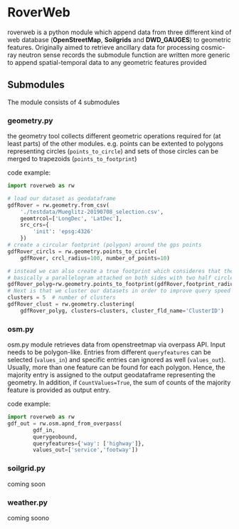 # RoverWeb
roverweb is a python module which append data from three different kind of web database (**OpenStreetMap**, **Soilgrids** and **DWD_GAUGES**) to geometric features. Originally aimed to retrieve ancillary data for processing cosmic-ray neutron sense records the submodule function are written more generic to append spatial-temporal data to any geometric features provided


## Submodules
The module consists of 4 submodules
### geometry.py
the geometry tool collects different geometric operations required for (at least parts) of the other modules.
e.g. points can be extented to polygons representing circles (```points_to_circle```) and sets of those circles can be merged to trapezoids (```points_to_footprint```)

code example: 
```python
import roverweb as rw

# load our dataset as geodataframe
gdfRover = rw.geometry.from_csv(
    './testdata/Mueglitz-20190708_selection.csv',
    geomtrcol=['LongDec', 'LatDec'],
    src_crs={
        'init': 'epsg:4326'
    })
# create a circular footprint (polygon) around the gps points
gdfRover_circls = rw.geometry.points_to_circle(
    gdfRover, crcl_radius=100, number_of_points=10)

# instead we can also create a true footprint which consideres that the rover is moving,
# basically a parallelogram attached on both sides with two half circles
gdfRover_polyg=rw.geometry.points_to_footprint(gdfRover,footprint_radius=50,crs_src = "epsg:4326",crs_dst = "epsg:4326",number_of_points=10,inpt_geo_type='Point')
# Next is that we cluster our datasets in order to improve query speed
clusters = 5  # number of clusters
gdfRover_clust = rw.geometry.clustering(
    gdfRover_polyg, clusters=clusters, cluster_fld_name='ClusterID')
```

### osm.py
osm.py module retrieves data from openstreetmap via overpass API. Input needs to be polygon-like. Entries from different ```queryfeatures``` can be selected (```values_in```)  and specific entries can ignored as well (```values_out```). Usually, more than one feature can be found for each polygon. Hence, the majority entry is assigned to the output geodataframe representing the geometry. In addition, if ```CountValues=True```, the sum of counts of the majority feature is provided as output entry.

code example:
```python
import roverweb as rw
gdf_out = rw.osm.apnd_from_overpass(
        gdf_in,
        querygeobound,
        queryfeatures={'way': ['highway']},
        values_out=['service','footway'])
```
### soilgrid.py
coming soon
### weather.py
coming soono
